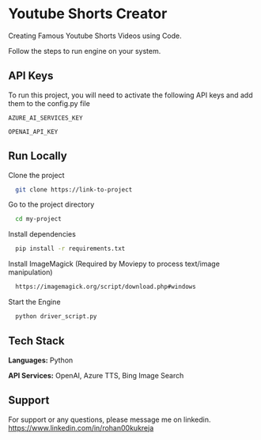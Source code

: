 
# Youtube Shorts Creator

Creating Famous Youtube Shorts Videos using Code.

Follow the steps to run engine on your system.


## API Keys

To run this project, you will need to activate the following API keys and add them to the config.py file

`AZURE_AI_SERVICES_KEY`

`OPENAI_API_KEY`


## Run Locally

Clone the project

```bash
  git clone https://link-to-project
```

Go to the project directory

```bash
  cd my-project
```

Install dependencies

```bash
  pip install -r requirements.txt
```

Install ImageMagick (Required by Moviepy to process text/image manipulation)

```bash
  https://imagemagick.org/script/download.php#windows
```

Start the Engine

```bash
  python driver_script.py
```


## Tech Stack

**Languages:** Python

**API Services:** OpenAI, Azure TTS, Bing Image Search


## Support

For support or any questions, please message me on linkedin. https://www.linkedin.com/in/rohan00kukreja
